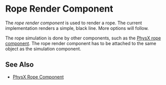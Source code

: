 # Rope Render Component

The *rope render component* is used to render a rope. The current implementation renders a simple, black line. More options will follow.

The rope simulation is done by other components, such as the [PhysX rope component](../physics/special/physx-rope-component.md). The rope render component has to be attached to the same object as the simulation component.

## See Also

* [PhysX Rope Component](../physics/special/physx-rope-component.md)
